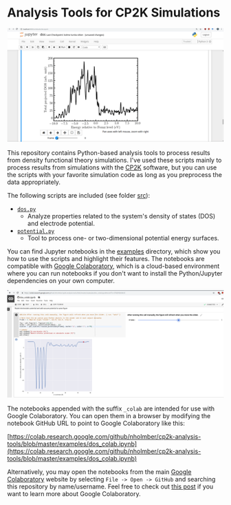 # Analysis Tools for CP2K Simulations

![Interactive Notebooks](img/notebook.gif)

This repository contains Python-based analysis tools to process results from density functional theory simulations. I've used these scripts mainly to process results from simulations with the [CP2K](https://cp2k.org) software, but you can use the scripts with your favorite simulation code as long as you preprocess the data appropriately.

The following scripts are included (see folder [src](https://github.com/nholmber/cp2k-analysis-tools/tree/master/src)):
* [`dos.py`](https://github.com/nholmber/cp2k-analysis-tools/blob/master/src/dos.py)
	* Analyze properties related to the system's density of states (DOS) and electrode potential.
* [`potential.py`](https://github.com/nholmber/cp2k-analysis-tools/blob/master/src/potential.py)
	* Tool to process one- or two-dimensional potential energy surfaces.

You can find Jupyter notebooks in the [examples](https://github.com/nholmber/cp2k-analysis-tools/tree/master/examples) directory, which show you how to use the scripts and highlight their features. The notebooks are compatible with [Google Colaboratory](https://colab.research.google.com/), which is a cloud-based environment where you can run notebooks if you don't want to install the Python/Jupyter dependencies on your own computer.

![Opening Notebooks in Google Colaboratory](img/notebook_colab.png)

The notebooks appended with the suffix `_colab` are intended for use with Google Colaboratory. You can open them in a browser by modifying the notebook GitHub URL to point to Google Colaboratory like this:

[https://colab.research.google.com/github/nholmber/cp2k-analysis-tools/blob/master/examples/dos_colab.ipynb](https://colab.research.google.com/github/nholmber/cp2k-analysis-tools/blob/master/examples/dos_colab.ipynb)

Alternatively, you may open the notebooks from the main [Google Colaboratory](https://colab.research.google.com/) website by selecting `File -> Open -> GitHub` and searching this repository by name/username. Feel free to check out [this post](https://nholmber.github.io/2018/09/google-colab/) if you want to learn more about Google Colaboratory.